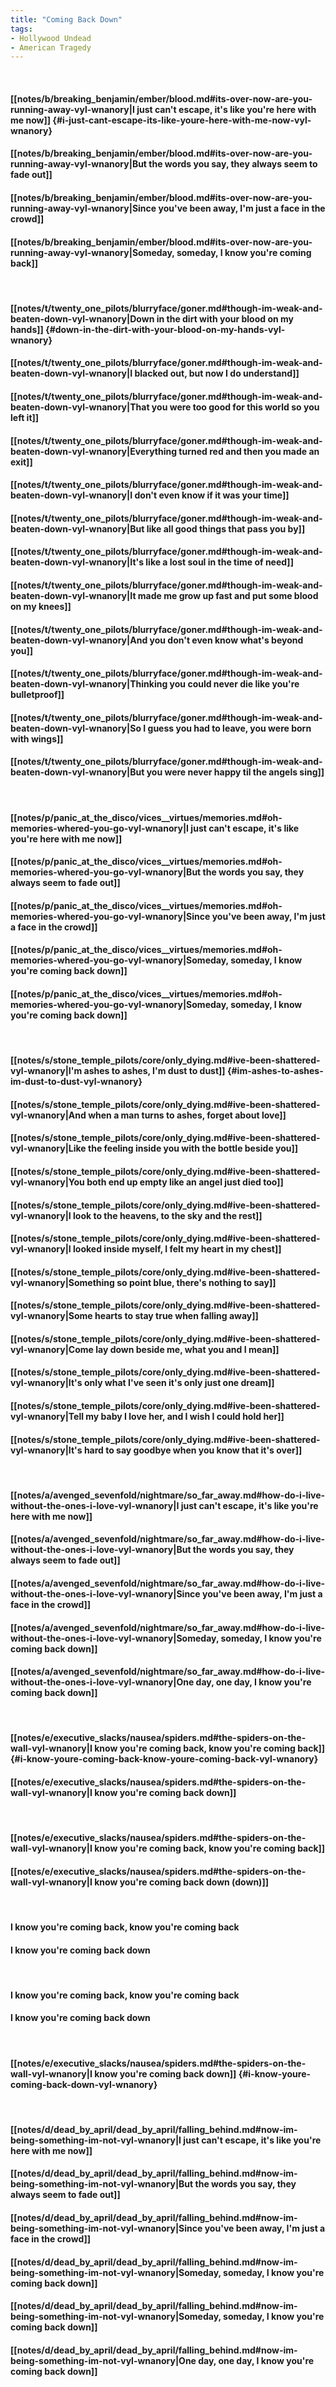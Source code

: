 ```yaml
---
title: "Coming Back Down"
tags:
- Hollywood Undead
- American Tragedy
---
```

&nbsp;
#### [[notes/b/breaking_benjamin/ember/blood.md#its-over-now-are-you-running-away-vyl-wnanory|I just can't escape, it's like you're here with me now]] {#i-just-cant-escape-its-like-youre-here-with-me-now-vyl-wnanory}
#### [[notes/b/breaking_benjamin/ember/blood.md#its-over-now-are-you-running-away-vyl-wnanory|But the words you say, they always seem to fade out]]
#### [[notes/b/breaking_benjamin/ember/blood.md#its-over-now-are-you-running-away-vyl-wnanory|Since you've been away, I'm just a face in the crowd]]
#### [[notes/b/breaking_benjamin/ember/blood.md#its-over-now-are-you-running-away-vyl-wnanory|Someday, someday, I know you're coming back]]
&nbsp;
#### [[notes/t/twenty_one_pilots/blurryface/goner.md#though-im-weak-and-beaten-down-vyl-wnanory|Down in the dirt with your blood on my hands]] {#down-in-the-dirt-with-your-blood-on-my-hands-vyl-wnanory}
#### [[notes/t/twenty_one_pilots/blurryface/goner.md#though-im-weak-and-beaten-down-vyl-wnanory|I blacked out, but now I do understand]]
#### [[notes/t/twenty_one_pilots/blurryface/goner.md#though-im-weak-and-beaten-down-vyl-wnanory|That you were too good for this world so you left it]]
#### [[notes/t/twenty_one_pilots/blurryface/goner.md#though-im-weak-and-beaten-down-vyl-wnanory|Everything turned red and then you made an exit]]
#### [[notes/t/twenty_one_pilots/blurryface/goner.md#though-im-weak-and-beaten-down-vyl-wnanory|I don't even know if it was your time]]
#### [[notes/t/twenty_one_pilots/blurryface/goner.md#though-im-weak-and-beaten-down-vyl-wnanory|But like all good things that pass you by]]
#### [[notes/t/twenty_one_pilots/blurryface/goner.md#though-im-weak-and-beaten-down-vyl-wnanory|It's like a lost soul in the time of need]]
#### [[notes/t/twenty_one_pilots/blurryface/goner.md#though-im-weak-and-beaten-down-vyl-wnanory|It made me grow up fast and put some blood on my knees]]
#### [[notes/t/twenty_one_pilots/blurryface/goner.md#though-im-weak-and-beaten-down-vyl-wnanory|And you don't even know what's beyond you]]
#### [[notes/t/twenty_one_pilots/blurryface/goner.md#though-im-weak-and-beaten-down-vyl-wnanory|Thinking you could never die like you're bulletproof]]
#### [[notes/t/twenty_one_pilots/blurryface/goner.md#though-im-weak-and-beaten-down-vyl-wnanory|So I guess you had to leave, you were born with wings]]
#### [[notes/t/twenty_one_pilots/blurryface/goner.md#though-im-weak-and-beaten-down-vyl-wnanory|But you were never happy til the angels sing]]
&nbsp;
#### [[notes/p/panic_at_the_disco/vices__virtues/memories.md#oh-memories-whered-you-go-vyl-wnanory|I just can't escape, it's like you're here with me now]]
#### [[notes/p/panic_at_the_disco/vices__virtues/memories.md#oh-memories-whered-you-go-vyl-wnanory|But the words you say, they always seem to fade out]]
#### [[notes/p/panic_at_the_disco/vices__virtues/memories.md#oh-memories-whered-you-go-vyl-wnanory|Since you've been away, I'm just a face in the crowd]]
#### [[notes/p/panic_at_the_disco/vices__virtues/memories.md#oh-memories-whered-you-go-vyl-wnanory|Someday, someday, I know you're coming back down]]
#### [[notes/p/panic_at_the_disco/vices__virtues/memories.md#oh-memories-whered-you-go-vyl-wnanory|Someday, someday, I know you're coming back down]]
&nbsp;
#### [[notes/s/stone_temple_pilots/core/only_dying.md#ive-been-shattered-vyl-wnanory|I'm ashes to ashes, I'm dust to dust]] {#im-ashes-to-ashes-im-dust-to-dust-vyl-wnanory}
#### [[notes/s/stone_temple_pilots/core/only_dying.md#ive-been-shattered-vyl-wnanory|And when a man turns to ashes, forget about love]]
#### [[notes/s/stone_temple_pilots/core/only_dying.md#ive-been-shattered-vyl-wnanory|Like the feeling inside you with the bottle beside you]]
#### [[notes/s/stone_temple_pilots/core/only_dying.md#ive-been-shattered-vyl-wnanory|You both end up empty like an angel just died too]]
#### [[notes/s/stone_temple_pilots/core/only_dying.md#ive-been-shattered-vyl-wnanory|I look to the heavens, to the sky and the rest]]
#### [[notes/s/stone_temple_pilots/core/only_dying.md#ive-been-shattered-vyl-wnanory|I looked inside myself, I felt my heart in my chest]]
#### [[notes/s/stone_temple_pilots/core/only_dying.md#ive-been-shattered-vyl-wnanory|Something so point blue, there's nothing to say]]
#### [[notes/s/stone_temple_pilots/core/only_dying.md#ive-been-shattered-vyl-wnanory|Some hearts to stay true when falling away]]
#### [[notes/s/stone_temple_pilots/core/only_dying.md#ive-been-shattered-vyl-wnanory|Come lay down beside me, what you and I mean]]
#### [[notes/s/stone_temple_pilots/core/only_dying.md#ive-been-shattered-vyl-wnanory|It's only what I've seen it's only just one dream]]
#### [[notes/s/stone_temple_pilots/core/only_dying.md#ive-been-shattered-vyl-wnanory|Tell my baby I love her, and I wish I could hold her]]
#### [[notes/s/stone_temple_pilots/core/only_dying.md#ive-been-shattered-vyl-wnanory|It's hard to say goodbye when you know that it's over]]
&nbsp;
#### [[notes/a/avenged_sevenfold/nightmare/so_far_away.md#how-do-i-live-without-the-ones-i-love-vyl-wnanory|I just can't escape, it's like you're here with me now]]
#### [[notes/a/avenged_sevenfold/nightmare/so_far_away.md#how-do-i-live-without-the-ones-i-love-vyl-wnanory|But the words you say, they always seem to fade out]]
#### [[notes/a/avenged_sevenfold/nightmare/so_far_away.md#how-do-i-live-without-the-ones-i-love-vyl-wnanory|Since you've been away, I'm just a face in the crowd]]
#### [[notes/a/avenged_sevenfold/nightmare/so_far_away.md#how-do-i-live-without-the-ones-i-love-vyl-wnanory|Someday, someday, I know you're coming back down]]
#### [[notes/a/avenged_sevenfold/nightmare/so_far_away.md#how-do-i-live-without-the-ones-i-love-vyl-wnanory|One day, one day, I know you're coming back down]]
&nbsp;
#### [[notes/e/executive_slacks/nausea/spiders.md#the-spiders-on-the-wall-vyl-wnanory|I know you're coming back, know you're coming back]] {#i-know-youre-coming-back-know-youre-coming-back-vyl-wnanory}
#### [[notes/e/executive_slacks/nausea/spiders.md#the-spiders-on-the-wall-vyl-wnanory|I know you're coming back down]]
&nbsp;
#### [[notes/e/executive_slacks/nausea/spiders.md#the-spiders-on-the-wall-vyl-wnanory|I know you're coming back, know you're coming back]]
#### [[notes/e/executive_slacks/nausea/spiders.md#the-spiders-on-the-wall-vyl-wnanory|I know you're coming back down (down)]]
&nbsp;
#### I know you're coming back, know you're coming back
#### I know you're coming back down
&nbsp;
#### I know you're coming back, know you're coming back
#### I know you're coming back down
&nbsp;
#### [[notes/e/executive_slacks/nausea/spiders.md#the-spiders-on-the-wall-vyl-wnanory|I know you're coming back down]] {#i-know-youre-coming-back-down-vyl-wnanory}
&nbsp;
#### [[notes/d/dead_by_april/dead_by_april/falling_behind.md#now-im-being-something-im-not-vyl-wnanory|I just can't escape, it's like you're here with me now]]
#### [[notes/d/dead_by_april/dead_by_april/falling_behind.md#now-im-being-something-im-not-vyl-wnanory|But the words you say, they always seem to fade out]]
#### [[notes/d/dead_by_april/dead_by_april/falling_behind.md#now-im-being-something-im-not-vyl-wnanory|Since you've been away, I'm just a face in the crowd]]
#### [[notes/d/dead_by_april/dead_by_april/falling_behind.md#now-im-being-something-im-not-vyl-wnanory|Someday, someday, I know you're coming back down]]
#### [[notes/d/dead_by_april/dead_by_april/falling_behind.md#now-im-being-something-im-not-vyl-wnanory|Someday, someday, I know you're coming back down]]
#### [[notes/d/dead_by_april/dead_by_april/falling_behind.md#now-im-being-something-im-not-vyl-wnanory|One day, one day, I know you're coming back down]]
